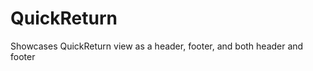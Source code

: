 QuickReturn
===========

Showcases QuickReturn view as a header, footer, and both header and footer
